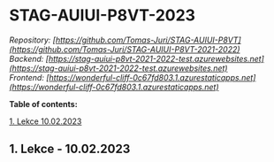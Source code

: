 # STAG-AUIUI-P8VT-2023

_Repository: [https://github.com/Tomas-Juri/STAG-AUIUI-P8VT](https://github.com/Tomas-Juri/STAG-AUIUI-P8VT-2021-2022)_  
_Backend: [https://stag-auiui-p8vt-2021-2022-test.azurewebsites.net](https://stag-auiui-p8vt-2021-2022-test.azurewebsites.net)_  
_Frontend: [https://wonderful-cliff-0c67fd803.1.azurestaticapps.net](https://wonderful-cliff-0c67fd803.1.azurestaticapps.net)_

**Table of contents:**

[1. Lekce 10.02.2023](#1-lekce---10022023)

## 1. Lekce - 10.02.2023
